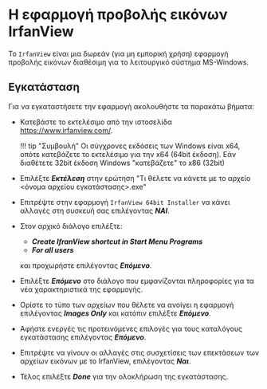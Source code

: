 # Η εφαρμογή προβολής εικόνων IrfanView

Το `IrfanView` είναι μια δωρεάν (για μη εμπορική χρήση) εφαρμογή προβολής εικόνων διαθέσιμη για το λειτουργικό σύστημα MS-Windows.

## Εγκατάσταση

Για να εγκαταστήσετε την εφαρμογή ακολουθήστε τα παρακάτω βήματα:

- Κατεβάστε το εκτελέσιμο από την ιστοσελίδα <https://www.irfanview.com/>.

    !!! tip "Συμβουλή"
        Οι σύγχρονες εκδόσεις των Windows είναι x64, οπότε κατεβάζετε το εκτελέσιμο για την x64 (64bit έκδοση). Εάν διαθέτετε 32bit έκδοση Windows "κατεβάζετε" το x86 (32bit)

- Επιλέξτε ***Εκτέλεση*** στην ερώτηση "Τι θέλετε να κάνετε με το αρχείο <όνομα αρχείου εγκατάστασης>.exe"
- Επιτρέψτε στην εφαρμογή `IrfanView 64bit Installer` να κάνει αλλαγές στη συσκευή σας επιλέγοντας ***ΝΑΙ***.
- Στον αρχικό διάλογο επιλέξτε:
    - ***Create IfranView shortcut in Start Menu Programs***
    - ***For all users***

    και προχωρήστε επιλέγοντας ***Επόμενο***.

- Επιλέξτε ***Επόμενο*** στο διάλογο που εμφανίζονται πληροφορίες για τα νέα χαρακτηριστικά της εφαρμογής.
- Ορίστε το τύπο των αρχείων που θέλετε να ανοίγει η εφαρμογή επιλέγοντας ***Images Only*** και κατόπιν επιλέξτε ***Επόμενο***.
- Αφήστε ενεργές τις προτεινόμενες επιλογές για τους καταλόγους εγκατάστασης επιλέγοντας ***Επόμενο***.
- Επιτρέψτε να γίνουν οι αλλαγές στις συσχετίσεις των επεκτάσεων των αρχείων εικόνων με το IrfanView, επιλέγοντας ***Ναι***.
- Τέλος επιλέξτε ***Done*** για την ολοκλήρωση της εγκατάστασης.
